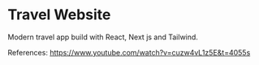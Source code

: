 # Travel Website
Modern travel app build with React, Next js and Tailwind.



References: https://www.youtube.com/watch?v=cuzw4vL1z5E&t=4055s


